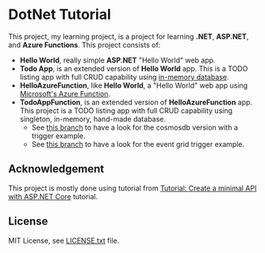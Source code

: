 
# DotNet Tutorial
This project, my learning project, is a project for learning **.NET**,
**ASP.NET**, and **Azure Functions**. This project consists of:
- **Hello World**, really simple **ASP.NET** "Hello World" web app.
- **Todo App**, is an extended version of **Hello World** app. This is a TODO
listing app with full CRUD capability using
[in-memory database](https://learn.microsoft.com/en-us/ef/core/providers/in-memory/?tabs=dotnet-core-cli).
- **HelloAzureFunction**, like **Hello World**, a "Hello World" web app using
[Microsoft's Azure Function](https://learn.microsoft.com/en-us/azure/azure-functions/functions-develop-vs?tabs=isolated-process).
- **TodoAppFunction**, is an extended version of **HelloAzureFunction** app.
This project is a TODO listing app with full CRUD capability using singleton,
in-memory, hand-made database. 
  - See [this branch](https://github.com/ariqbasyar/DotNet-Tutorial/tree/assignment-2-todoapp-cosmos/TodoAppFunction) to have a look for the cosmosdb version with a trigger example.
  - See [this branch](https://github.com/ariqbasyar/DotNet-Tutorial/tree/assignment-3-todoapp-reminder/TodoAppFunction) to have a look for the event grid trigger example.

## Acknowledgement
This project is mostly done using tutorial from
[Tutorial: Create a minimal API with ASP.NET Core](https://learn.microsoft.com/en-us/aspnet/core/tutorials/min-web-api?view=aspnetcore-8.0&tabs=visual-studio)
tutorial.

## License
MIT License, see [LICENSE.txt](LICENSE.txt) file.

